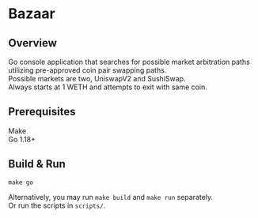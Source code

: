 # Bazaar

## Overview

Go console application that searches for possible market arbitration paths utilizing pre-approved coin pair swapping paths.  
Possible markets are two, UniswapV2 and SushiSwap.  
Always starts at 1 WETH and attempts to exit with same coin.

## Prerequisites

Make  
Go 1.18+

## Build & Run

`make go`  

Alternatively, you may run `make build` and `make run` separately.  
Or run the scripts in `scripts/`.